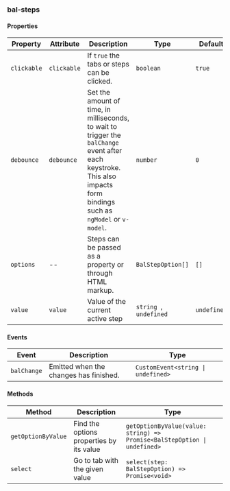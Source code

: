 ### bal-steps
 
#### Properties

| Property    | Attribute   | Description                                                                                                                                                             | Type                    | Default     |
| ----------- | ----------- | ----------------------------------------------------------------------------------------------------------------------------------------------------------------------- | ----------------------- | ----------- |
| `clickable` | `clickable` | If `true` the tabs or steps can be clicked.                                                                                                                             | `boolean`               | `true`      |
| `debounce`  | `debounce`  | Set the amount of time, in milliseconds, to wait to trigger the `balChange` event after each keystroke. This also impacts form bindings such as `ngModel` or `v-model`. | `number`                | `0`         |
| `options`   | --          | Steps can be passed as a property or through HTML markup.                                                                                                               | `BalStepOption[]`       | `[]`        |
| `value`     | `value`     | Value of the current active step                                                                                                                                        | `string `, ` undefined` | `undefined` |


#### Events

| Event       | Description                            | Type                               |
| ----------- | -------------------------------------- | ---------------------------------- |
| `balChange` | Emitted when the changes has finished. | `CustomEvent<string \| undefined>` |


#### Methods

| Method             | Description                              | Type                                                                     |
| ------------------ | ---------------------------------------- | ------------------------------------------------------------------------ |
| `getOptionByValue` | Find the options properties by its value | `getOptionByValue(value: string) => Promise<BalStepOption \| undefined>` |
| `select`           | Go to tab with the given value           | `select(step: BalStepOption) => Promise<void>`                           |
 